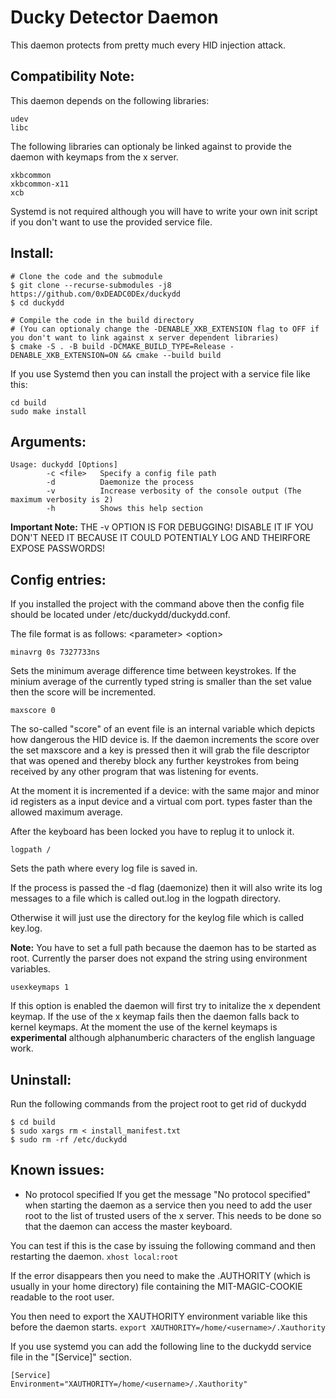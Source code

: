 # Ducky Detector Daemon
This daemon protects from pretty much every HID injection attack.

## Compatibility Note:
This daemon depends on the following libraries:
```
udev
libc
```

The following libraries can optionaly be linked against to provide
the daemon with keymaps from the x server.
```
xkbcommon
xkbcommon-x11
xcb
```

Systemd is not required although you will have to write your own init script
if you don't want to use the provided service file.

## Install:
```
# Clone the code and the submodule
$ git clone --recurse-submodules -j8 https://github.com/0xDEADC0DEx/duckydd
$ cd duckydd

# Compile the code in the build directory
# (You can optionaly change the -DENABLE_XKB_EXTENSION flag to OFF if you don't want to link against x server dependent libraries)
$ cmake -S . -B build -DCMAKE_BUILD_TYPE=Release -DENABLE_XKB_EXTENSION=ON && cmake --build build
```

If you use Systemd then you can install the project with a service file like this:

```
cd build
sudo make install
```

## Arguments:
```
Usage: duckydd [Options]
		-c <file>	Specify a config file path
		-d		    Daemonize the process
		-v		    Increase verbosity of the console output (The maximum verbosity is 2)
		-h		    Shows this help section
```

__Important Note:__
THE -v OPTION IS FOR DEBUGGING! 
DISABLE IT IF YOU DON'T NEED IT BECAUSE IT COULD POTENTIALY LOG AND THEIRFORE EXPOSE PASSWORDS!

## Config entries:
If you installed the project with the command above then the config file should be located under /etc/duckydd/duckydd.conf.

The file format is as follows:
\<parameter> \<option>


`minavrg 0s 7327733ns`

Sets the minimum average difference time between keystrokes. If the minium average of the
currently typed string is smaller than the set value then the score will be incremented.


`maxscore 0`

The so-called "score" of an event file is an internal variable which depicts
how dangerous the HID device is. If the daemon increments the score over the set maxscore
and a key is pressed then it will grab the file descriptor that was opened
and thereby block any further keystrokes from being received by any other program
that was listening for events. 

At the moment it is incremented if a device:
with the same major and minor id registers as a input device and a virtual com port.
types faster than the allowed maximum average.

After the keyboard has been locked you have to replug it
to unlock it.


`logpath /`

Sets the path where every log file is saved in.

If the process is passed the -d flag (daemonize) then it will also write
its log messages to a file which is called out.log in the logpath directory.

Otherwise it will just use the directory for the keylog file which is called key.log.

__Note:__ You have to set a full path because the daemon has
to be started as root. Currently the parser does not expand the string
using environment variables.


`usexkeymaps 1`

If this option is enabled the daemon will first try to initalize the x dependent keymap.
If the use of the x keymap fails then the daemon falls back to kernel keymaps.
At the moment the use of the kernel keymaps is **experimental** although alphanumberic characters
of the english language work.

## Uninstall:
Run the following commands from the project root to get rid of duckydd
```
$ cd build
$ sudo xargs rm < install_manifest.txt
$ sudo rm -rf /etc/duckydd
```

## Known issues:
* No protocol specified
If you get the message "No protocol specified" when starting the daemon as a service
then you need to add the user root to the list of trusted users of the x server.
This needs to be done so that the daemon can access the master keyboard.

You can test if this is the case by issuing the following command and then restarting the daemon.
`xhost local:root`

If the error disappears then you need to make the .AUTHORITY (which is usually in your home directory)
file containing the MIT-MAGIC-COOKIE readable to the root user.

You then need to export the XAUTHORITY environment variable like this before the daemon starts.
`export XAUTHORITY=/home/<username>/.Xauthority`

If you use systemd you can add the following line to the duckydd service file in the "[Service]" section.
```
[Service]
Environment="XAUTHORITY=/home/<username>/.Xauthority"
```

